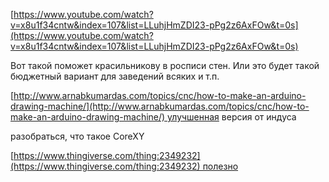 [https://www.youtube.com/watch?v=x8u1f34cntw&index=107&list=LLuhjHmZDI23-pPg2z6AxFOw&t=0s](https://www.youtube.com/watch?v=x8u1f34cntw&index=107&list=LLuhjHmZDI23-pPg2z6AxFOw&t=0s)

Вот такой поможет красильникову в росписи стен. Или это будет такой бюджетный вариант для заведений всяких и т.п.

[http://www.arnabkumardas.com/topics/cnc/how-to-make-an-arduino-drawing-machine/](http://www.arnabkumardas.com/topics/cnc/how-to-make-an-arduino-drawing-machine/) улучшенная версия от индуса

разобраться, что такое CoreXY

[https://www.thingiverse.com/thing:2349232](https://www.thingiverse.com/thing:2349232) полезно